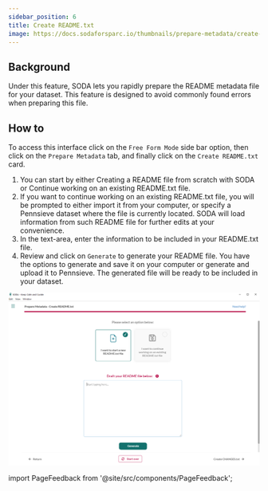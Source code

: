 ```yaml
---
sidebar_position: 6
title: Create README.txt
image: https://docs.sodaforsparc.io/thumbnails/prepare-metadata/create-readme.png
---
```


<!-- import OptimizedImage from '@site/src/components/OptimizedImage'; -->

## Background

Under this feature, SODA lets you rapidly prepare the README metadata file for your dataset. This feature is designed to avoid commonly found errors when preparing this file.

## How to

To access this interface click on the `Free Form Mode` side bar option, then click on the `Prepare Metadata` tab, and finally click on the `Create README.txt` card.

1. You can start by either Creating a README file from scratch with SODA or Continue working on an existing README.txt file.
2. If you want to continue working on an existing README.txt file, you will be prompted to either import it from your computer, or specify a Pennsieve dataset where the file is currently located. SODA will load information from such README file for further edits at your convenience.
3. In the text-area, enter the information to be included in your README.txt file.
4. Review and click on `Generate` to generate your README file. You have the options to generate and save it on your computer or generate and upload it to Pennsieve. The generated file will be ready to be included in your dataset.

![](https://github.com/fairdataihub/SODA-for-SPARC/raw/main/docs/documentation/Prepare-metadata/Readme-Changes/readme.PNG?raw=true)

<!-- <OptimizedImage src="https://ucarecdn.com/e5c4a022-9a55-49b2-8af5-d5d4d8a74057/aqualogofull.png" alt="screenshot for readme" /> -->

import PageFeedback from '@site/src/components/PageFeedback';

<PageFeedback />
